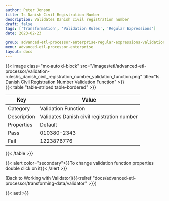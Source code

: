```yaml
---
author: Peter Jonson
title: Is Danish Civil Registration Number
description: Validates Danish civil registration number
draft: false
tags: ['Transformation', 'Validation Rules', 'Regular Expressions']
date: 2023-02-23

group: advanced-etl-processor-enterprise-regular-expressions-validation
menu: advanced-etl-processor-enterprise
layout: docs
---
```


{{< image class="mx-auto d-block"  src="/images/etl/advanced-etl-processor/validation-rules/is_danish_civil_registration_number_validation_function.png" title="Is Danish Civil Registration Number Validation Function" >}}
\
{{< table "table-striped table-bordered" >}}

| Key         | Value                                      |
| ----------- | ------------------------------------------ |
| Category    | Validation Function                        |
| Description | Validates Danish civil registration number |
| Properties  | Default                                    |
| Pass        | 010380-2343                                |
| Fail        | 1223876776                                 |

{{< /table >}}

{{< alert color="secondary">}}To change validation function properties double click on it{{< /alert >}}

[Back to Working with Validator]({{<relref "docs/advanced-etl-processor/transforming-data/validator" >}})

{{< aetl >}}
